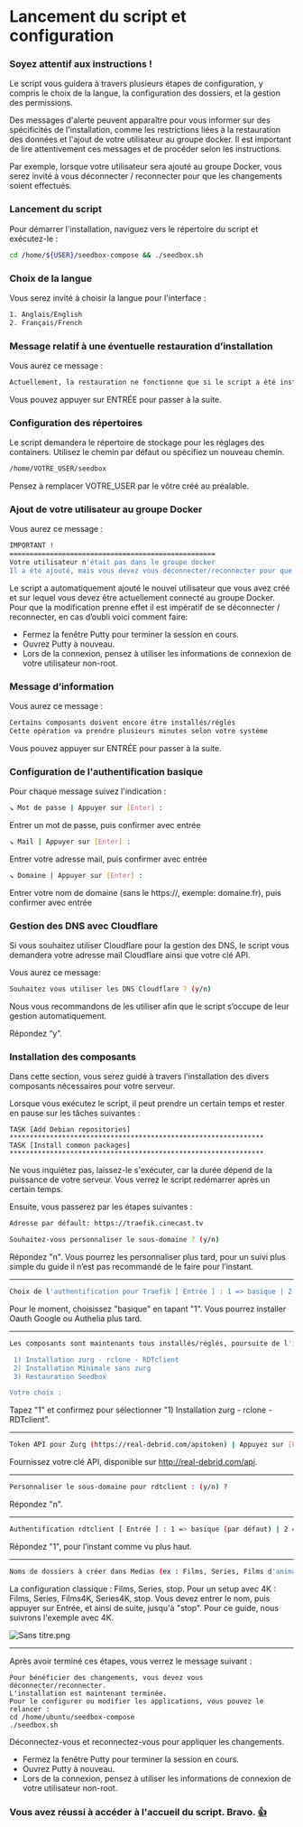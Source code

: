 # Lancement du script et configuration 

### Soyez attentif aux instructions !

Le script vous guidera à travers plusieurs étapes de configuration, y compris le choix de la langue, la configuration des dossiers, et la gestion des permissions.

Des messages d'alerte peuvent apparaître pour vous informer sur des spécificités de l'installation, comme les restrictions liées à la restauration des données et l'ajout de votre utilisateur au groupe docker. Il est important de lire attentivement ces messages et de procéder selon les instructions.

Par exemple, lorsque votre utilisateur sera ajouté au groupe Docker, vous serez invité à vous déconnecter / reconnecter pour que les changements soient effectués.

### Lancement du script

Pour démarrer l'installation, naviguez vers le répertoire du script et exécutez-le :

```bash
cd /home/${USER}/seedbox-compose && ./seedbox.sh
```

### Choix de la langue

Vous serez invité à choisir la langue pour l'interface :

```bash
1. Anglais/English
2. Français/French
```

### Message relatif à une éventuelle restauration d’installation

Vous aurez ce message :

```bash
Actuellement, la restauration ne fonctionne que si le script a été installé depuis le même répertoire que celui qui a servi à faire la sauvegarde, et a été installé sur la même destination.
```

Vous pouvez appuyer sur ENTRÉE pour passer à la suite.

### Configuration des répertoires

Le script demandera le répertoire de stockage pour les réglages des containers. Utilisez le chemin par défaut ou spécifiez un nouveau chemin.

```bash
/home/VOTRE_USER/seedbox
```

Pensez à remplacer VOTRE_USER par le vôtre créé au préalable.

### Ajout de votre utilisateur au groupe Docker

Vous aurez ce message :

```bash
IMPORTANT !
===================================================
Votre utilisateur n'était pas dans le groupe docker
Il a été ajouté, mais vous devez vous déconnecter/reconnecter pour que la suite du process puisse fonctionner
```

Le script a automatiquement ajouté le nouvel utilisateur que vous avez créé et sur lequel vous devez être actuellement connecté au groupe Docker.
Pour que la modification prenne effet il est impératif de se déconnecter / reconnecter, en cas d’oubli voici comment faire: 

- Fermez la fenêtre Putty pour terminer la session en cours.
- Ouvrez Putty à nouveau.
- Lors de la connexion, pensez à utiliser les informations de connexion de votre utilisateur non-root.

### Message d’information

Vous aurez ce message :

```bash
Certains composants doivent encore être installés/réglés
Cette opération va prendre plusieurs minutes selon votre système
```

Vous pouvez appuyer sur ENTRÉE pour passer à la suite.

### Configuration de l'authentification basique

Pour chaque message suivez l'indication :

```bash
↘️ Mot de passe | Appuyer sur [Enter] :
```

Entrer un mot de passe, puis confirmer avec entrée

```bash
↘️ Mail | Appuyer sur [Enter] :
```

Entrer votre adresse mail, puis confirmer avec entrée

```bash
↘️ Domaine | Appuyer sur [Enter] :
```

Entrer votre nom de domaine (sans le https://, exemple: domaine.fr), puis confirmer avec entrée

### Gestion des DNS avec Cloudflare

Si vous souhaitez utiliser Cloudflare pour la gestion des DNS, le script vous demandera votre adresse mail Cloudflare ainsi que votre clé API.

Vous aurez ce message:

```bash
Souhaitez vous utiliser les DNS Cloudflare ? (y/n)
```

Nous vous recommandons de les utiliser afin que le script s’occupe de leur gestion automatiquement.

Répondez “y”.

### Installation des composants

Dans cette section, vous serez guidé à travers l'installation des divers composants nécessaires pour votre serveur.

Lorsque vous exécutez le script, il peut prendre un certain temps et rester en pause sur les tâches suivantes :

```
TASK [Add Debian repositories] ***************************************************************
TASK [Install common packages] ***************************************************************
```

Ne vous inquiétez pas, laissez-le s'exécuter, car la durée dépend de la puissance de votre serveur. Vous verrez le script redémarrer après un certain temps.

Ensuite, vous passerez par les étapes suivantes :

```bash
Adresse par défault: https://traefik.cinecast.tv

Souhaitez-vous personnaliser le sous-domaine ? (y/n)
```

Répondez "n". Vous pourrez les personnaliser plus tard, pour un suivi plus simple du guide il n’est pas recommandé de le faire pour l’instant.

---

```bash
Choix de l'authentification pour Traefik [ Entrée ] : 1 => basique | 2 => oauth | 3 => authelia
```

Pour le moment, choisissez "basique" en tapant "1". Vous pourrez installer Oauth Google ou Authelia plus tard.

---

```bash
Les composants sont maintenants tous installés/réglés, poursuite de l'installation

 1) Installation zurg - rclone - RDTclient
 2) Installation Minimale sans zurg
 3) Restauration Seedbox

Votre choix :
```

Tapez "1" et confirmez pour sélectionner "1) Installation zurg - rclone - RDTclient".

---

```bash
Token API pour Zurg (https://real-debrid.com/apitoken) | Appuyez sur [Entrée]:
```

Fournissez votre clé API, disponible sur http://real-debrid.com/api.

---

```bash
Personnaliser le sous-domaine pour rdtclient : (y/n) ?
```

Répondez "n".

---

```bash
Authentification rdtclient [ Entrée ] : 1 => basique (par défaut) | 2 => oauth | 3 => authelia | 4 => aucune
```

Répondez "1", pour l’instant comme vu plus haut.

---

```bash
Noms de dossiers à créer dans Medias (ex : Films, Series, Films d'animation, etc.) | Appuyez sur [Entrée] | Tapez "stop" une fois terminé.
```

La configuration classique : Films, Series, stop.
Pour un setup avec 4K : Films, Series, Films4K, Series4K, stop.
Vous devez entrer le nom, puis appuyer sur Entrée, et ainsi de suite, jusqu'à "stop". Pour ce guide, nous suivrons l'exemple avec 4K.

![Sans titre.png](https://prod-files-secure.s3.us-west-2.amazonaws.com/f38ef6a5-1048-4500-ae56-c1ae91aae0bc/b68c72dc-0f6c-45f6-b025-c7a8198df7d1/Sans_titre.png)

---

Après avoir terminé ces étapes, vous verrez le message suivant :

```
Pour bénéficier des changements, vous devez vous déconnecter/reconnecter.
L'installation est maintenant terminée.
Pour le configurer ou modifier les applications, vous pouvez le relancer :
cd /home/ubuntu/seedbox-compose
./seedbox.sh
```

Déconnectez-vous et reconnectez-vous pour appliquer les changements.

- Fermez la fenêtre Putty pour terminer la session en cours.
- Ouvrez Putty à nouveau.
- Lors de la connexion, pensez à utiliser les informations de connexion de votre utilisateur non-root.

### Vous avez réussi à accéder à l'accueil du script. Bravo. **[👍](https://emojipedia.org/thumbs-up)**
